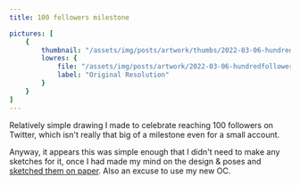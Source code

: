 ```yaml
---
title: 100 followers milestone

pictures: [
	{
		thumbnail: "/assets/img/posts/artwork/thumbs/2022-03-06-hundredfollowers.jpg",
		lowres: {
			file: "/assets/img/posts/artwork/2022-03-06-hundredfollowers.png",
			label: "Original Resolution"
		}
	}
]
---
```

Relatively simple drawing I made to celebrate reaching 100 followers on Twitter, which isn't really that big of a milestone even for a small account.

Anyway, it appears this was simple enough that I didn't need to make any sketches for it, once I had made my mind on the design & poses and [sketched them on paper](2022-03-05-ocsketches). Also an excuse to use my new OC.
